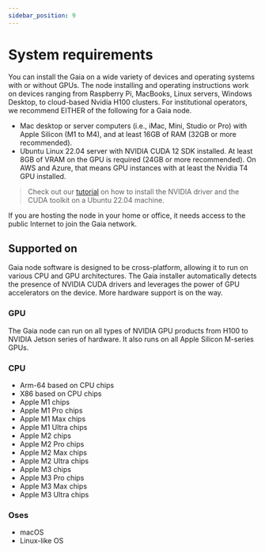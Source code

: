 ```yaml
---
sidebar_position: 9
---
```


# System requirements

You can install the Gaia on a wide variety of devices and operating systems with or without GPUs. The node installing and operating instructions work on devices ranging from Raspberry Pi, MacBooks, Linux servers, Windows Desktop, to cloud-based Nvidia H100 clusters. For institutional operators, we recommend EITHER of the following for a Gaia node. 

* Mac desktop or server computers (i.e., iMac, Mini, Studio or Pro) with Apple Silicon (M1 to M4), and at least 16GB of RAM (32GB or more recommended).
* Ubuntu Linux 22.04 server with NVIDIA CUDA 12 SDK installed. At least 8GB of VRAM on the GPU is required (24GB or more recommended). On AWS and Azure, that means GPU instances with at least the Nvidia T4 GPU installed.

> Check out our [tutorial](advanced-deployment-options/cuda) on how to install the NVIDIA driver and the CUDA toolkit on a Ubuntu 22.04 machine.

If you are hosting the node in your home or office, it needs access to the public Internet to join the Gaia network.

## Supported on

Gaia node software is designed to be cross-platform, allowing it to run on various CPU and GPU architectures. The Gaia installer automatically detects the presence of NVIDIA CUDA drivers and leverages the power of GPU accelerators on the device. More hardware support is on the way.

### GPU

The Gaia node can run on all types of NVIDIA GPU products from H100 to NVIDIA Jetson series of hardware.
It also runs on all Apple Silicon M-series GPUs.

### CPU

* Arm-64 based on CPU chips
* X86 based on CPU chips
* Apple M1 chips
* Apple M1 Pro chips
* Apple M1 Max chips
* Apple M1 Ultra chips
* Apple M2 chips
* Apple M2 Pro chips
* Apple M2 Max chips
* Apple M2 Ultra chips
* Apple M3 chips
* Apple M3 Pro chips
* Apple M3 Max chips
* Apple M3 Ultra chips

### Oses

* macOS
* Linux-like OS


